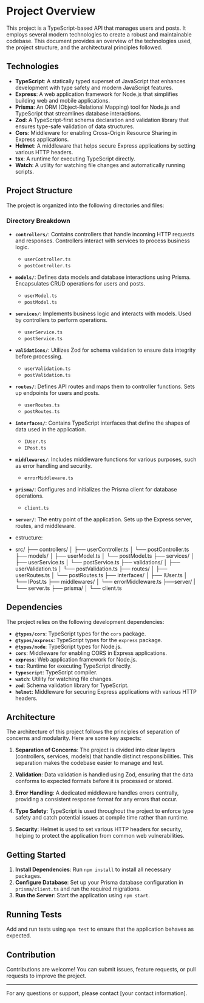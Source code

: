 # Project Overview

This project is a TypeScript-based API that manages users and posts. It employs several modern technologies to create a robust and maintainable codebase. This document provides an overview of the technologies used, the project structure, and the architectural principles followed.

## Technologies

- **TypeScript**: A statically typed superset of JavaScript that enhances development with type safety and modern JavaScript features.
- **Express**: A web application framework for Node.js that simplifies building web and mobile applications.
- **Prisma**: An ORM (Object-Relational Mapping) tool for Node.js and TypeScript that streamlines database interactions.
- **Zod**: A TypeScript-first schema declaration and validation library that ensures type-safe validation of data structures.
- **Cors**: Middleware for enabling Cross-Origin Resource Sharing in Express applications.
- **Helmet**: A middleware that helps secure Express applications by setting various HTTP headers.
- **tsx**: A runtime for executing TypeScript directly.
- **Watch**: A utility for watching file changes and automatically running scripts.

## Project Structure

The project is organized into the following directories and files:



### Directory Breakdown

- **`controllers/`**: Contains controllers that handle incoming HTTP requests and responses. Controllers interact with services to process business logic.
  - `userController.ts`
  - `postController.ts`

- **`models/`**: Defines data models and database interactions using Prisma. Encapsulates CRUD operations for users and posts.
  - `userModel.ts`
  - `postModel.ts`

- **`services/`**: Implements business logic and interacts with models. Used by controllers to perform operations.
  - `userService.ts`
  - `postService.ts`

- **`validations/`**: Utilizes Zod for schema validation to ensure data integrity before processing.
  - `userValidation.ts`
  - `postValidation.ts`

- **`routes/`**: Defines API routes and maps them to controller functions. Sets up endpoints for users and posts.
  - `userRoutes.ts`
  - `postRoutes.ts`

- **`interfaces/`**: Contains TypeScript interfaces that define the shapes of data used in the application.
  - `IUser.ts`
  - `IPost.ts`

- **`middlewares/`**: Includes middleware functions for various purposes, such as error handling and security.
  - `errorMiddleware.ts`

- **`prisma/`**: Configures and initializes the Prisma client for database operations.
  - `client.ts`

- **`server/`**: The entry point of the application. Sets up the Express server, routes, and middleware.


- estructure:
- src/
├── controllers/
│   ├── userController.ts
│   └── postController.ts
├── models/
│   ├── userModel.ts
│   └── postModel.ts
├── services/
│   ├── userService.ts
│   └── postService.ts
├── validations/
│   ├── userValidation.ts
│   └── postValidation.ts
├── routes/
│   ├── userRoutes.ts
│   └── postRoutes.ts
├── interfaces/
│   ├── IUser.ts
│   └── IPost.ts
├── middlewares/
│   └── errorMiddleware.ts
├──server/
|  └── server.ts
├── prisma/
│   └── client.ts


## Dependencies

The project relies on the following development dependencies:

- **`@types/cors`**: TypeScript types for the `cors` package.
- **`@types/express`**: TypeScript types for the `express` package.
- **`@types/node`**: TypeScript types for Node.js.
- **`cors`**: Middleware for enabling CORS in Express applications.
- **`express`**: Web application framework for Node.js.
- **`tsx`**: Runtime for executing TypeScript directly.
- **`typescript`**: TypeScript compiler.
- **`watch`**: Utility for watching file changes.
- **`zod`**: Schema validation library for TypeScript.
- **`helmet`**: Middleware for securing Express applications with various HTTP headers.

## Architecture

The architecture of this project follows the principles of separation of concerns and modularity. Here are some key aspects:

1. **Separation of Concerns**: The project is divided into clear layers (controllers, services, models) that handle distinct responsibilities. This separation makes the codebase easier to manage and test.

2. **Validation**: Data validation is handled using Zod, ensuring that the data conforms to expected formats before it is processed or stored.

3. **Error Handling**: A dedicated middleware handles errors centrally, providing a consistent response format for any errors that occur.

4. **Type Safety**: TypeScript is used throughout the project to enforce type safety and catch potential issues at compile time rather than runtime.

5. **Security**: Helmet is used to set various HTTP headers for security, helping to protect the application from common web vulnerabilities.

## Getting Started

1. **Install Dependencies**: Run `npm install` to install all necessary packages.
2. **Configure Database**: Set up your Prisma database configuration in `prisma/client.ts` and run the required migrations.
3. **Run the Server**: Start the application using `npm start`.

## Running Tests

Add and run tests using `npm test` to ensure that the application behaves as expected.

## Contribution

Contributions are welcome! You can submit issues, feature requests, or pull requests to improve the project.

---

For any questions or support, please contact [your contact information].


